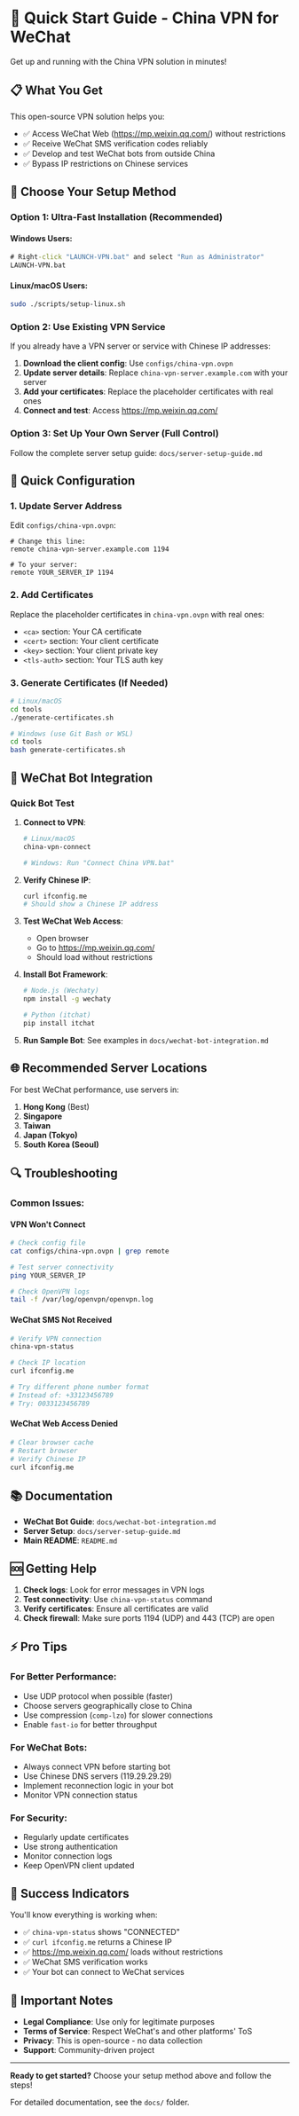 # 🚀 Quick Start Guide - China VPN for WeChat

Get up and running with the China VPN solution in minutes!

## 📋 What You Get

This open-source VPN solution helps you:
- ✅ Access WeChat Web (https://mp.weixin.qq.com/) without restrictions
- ✅ Receive WeChat SMS verification codes reliably
- ✅ Develop and test WeChat bots from outside China
- ✅ Bypass IP restrictions on Chinese services

## 🎯 Choose Your Setup Method

### Option 1: Ultra-Fast Installation (Recommended)

#### Windows Users:
```cmd
# Right-click "LAUNCH-VPN.bat" and select "Run as Administrator"
LAUNCH-VPN.bat
```

#### Linux/macOS Users:
```bash
sudo ./scripts/setup-linux.sh
```

### Option 2: Use Existing VPN Service
If you already have a VPN server or service with Chinese IP addresses:

1. **Download the client config**: Use `configs/china-vpn.ovpn`
2. **Update server details**: Replace `china-vpn-server.example.com` with your server
3. **Add your certificates**: Replace the placeholder certificates with real ones
4. **Connect and test**: Access https://mp.weixin.qq.com/

### Option 3: Set Up Your Own Server (Full Control)
Follow the complete server setup guide: `docs/server-setup-guide.md`

## 🔧 Quick Configuration

### 1. Update Server Address
Edit `configs/china-vpn.ovpn`:
```
# Change this line:
remote china-vpn-server.example.com 1194

# To your server:
remote YOUR_SERVER_IP 1194
```

### 2. Add Certificates
Replace the placeholder certificates in `china-vpn.ovpn` with real ones:
- `<ca>` section: Your CA certificate
- `<cert>` section: Your client certificate  
- `<key>` section: Your client private key
- `<tls-auth>` section: Your TLS auth key

### 3. Generate Certificates (If Needed)
```bash
# Linux/macOS
cd tools
./generate-certificates.sh

# Windows (use Git Bash or WSL)
cd tools
bash generate-certificates.sh
```

## 🤖 WeChat Bot Integration

### Quick Bot Test
1. **Connect to VPN**:
   ```bash
   # Linux/macOS
   china-vpn-connect
   
   # Windows: Run "Connect China VPN.bat"
   ```

2. **Verify Chinese IP**:
   ```bash
   curl ifconfig.me
   # Should show a Chinese IP address
   ```

3. **Test WeChat Web Access**:
   - Open browser
   - Go to https://mp.weixin.qq.com/
   - Should load without restrictions

4. **Install Bot Framework**:
   ```bash
   # Node.js (Wechaty)
   npm install -g wechaty
   
   # Python (itchat)
   pip install itchat
   ```

5. **Run Sample Bot**:
   See examples in `docs/wechat-bot-integration.md`

## 🌐 Recommended Server Locations

For best WeChat performance, use servers in:
1. **Hong Kong** (Best)
2. **Singapore** 
3. **Taiwan**
4. **Japan (Tokyo)**
5. **South Korea (Seoul)**

## 🔍 Troubleshooting

### Common Issues:

#### VPN Won't Connect
```bash
# Check config file
cat configs/china-vpn.ovpn | grep remote

# Test server connectivity
ping YOUR_SERVER_IP

# Check OpenVPN logs
tail -f /var/log/openvpn/openvpn.log
```

#### WeChat SMS Not Received
```bash
# Verify VPN connection
china-vpn-status

# Check IP location
curl ifconfig.me

# Try different phone number format
# Instead of: +33123456789
# Try: 0033123456789
```

#### WeChat Web Access Denied
```bash
# Clear browser cache
# Restart browser
# Verify Chinese IP
curl ifconfig.me
```

## 📚 Documentation

- **WeChat Bot Guide**: `docs/wechat-bot-integration.md`
- **Server Setup**: `docs/server-setup-guide.md`
- **Main README**: `README.md`

## 🆘 Getting Help

1. **Check logs**: Look for error messages in VPN logs
2. **Test connectivity**: Use `china-vpn-status` command
3. **Verify certificates**: Ensure all certificates are valid
4. **Check firewall**: Make sure ports 1194 (UDP) and 443 (TCP) are open

## ⚡ Pro Tips

### For Better Performance:
- Use UDP protocol when possible (faster)
- Choose servers geographically close to China
- Use compression (`comp-lzo`) for slower connections
- Enable `fast-io` for better throughput

### For WeChat Bots:
- Always connect VPN before starting bot
- Use Chinese DNS servers (119.29.29.29)
- Implement reconnection logic in your bot
- Monitor VPN connection status

### For Security:
- Regularly update certificates
- Use strong authentication
- Monitor connection logs
- Keep OpenVPN client updated

## 🎉 Success Indicators

You'll know everything is working when:
- ✅ `china-vpn-status` shows "CONNECTED"
- ✅ `curl ifconfig.me` returns a Chinese IP
- ✅ https://mp.weixin.qq.com/ loads without restrictions
- ✅ WeChat SMS verification works
- ✅ Your bot can connect to WeChat services

## 🚨 Important Notes

- **Legal Compliance**: Use only for legitimate purposes
- **Terms of Service**: Respect WeChat's and other platforms' ToS
- **Privacy**: This is open-source - no data collection
- **Support**: Community-driven project

---

**Ready to get started?** Choose your setup method above and follow the steps!

For detailed documentation, see the `docs/` folder.
